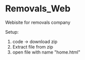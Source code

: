# Removals_Web
Webisite for removals company

Setup:
1. code -> download zip
2. Extract file from zip
3. open file with name "home.html"
